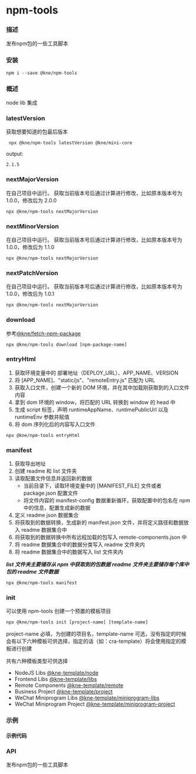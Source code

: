 
# npm-tools


### 描述

发布npm包的一些工具脚本


### 安装

```shell
npm i --save @kne/npm-tools
```


### 概述

node lib 集成

### latestVersion

获取想要知道的包最后版本

```shell
 npx @kne/npm-tools latestVersion @kne/mini-core 
```

output:

```text
2.1.5
```

### nextMajorVersion

在自己项目中运行。
获取当前版本号后通过计算进行修改，比如原本版本号为 1.0.0，修改后为 2.0.0

```shell
npx @kne/npm-tools nextMajorVersion
```

### nextMinorVersion

在自己项目中运行。
获取当前版本号后通过计算进行修改，比如原本版本号为 1.0.0，修改后为 1.1.0

```shell
npx @kne/npm-tools nextMajorVersion
```

### nextPatchVersion

在自己项目中运行。
获取当前版本号后通过计算进行修改，比如原本版本号为 1.0.0，修改后为 1.0.1

```shell
npx @kne/npm-tools nextMajorVersion
```

### download

参考[@kne/fetch-npm-package](https://www.kne-union.top/#/node-libs/fetch-npm-package)

```shell
npx @kne/npm-tools download [npm-package-name]
```

### entryHtml

1. 获取环境变量中的 部署地址（DEPLOY_URL）、APP_NAME、VERSION
2. 将 [APP_NAME]、"static/js"、"remoteEntry.js" 匹配为 URL 
3. 获取入口文件，创建一个新的 DOM 环境，并在其中加载刚获取到的入口文件内容 
4. 拿到 dom 环境的 window，将匹配的 URL 转换到 window 的 head 中
5. 生成 script 标签，声明 runtimeAppName、runtimePublicUrl 以及 runtimeEnv 参数并赋值
6. 将 dom 序列化后的内容写入口文件

```shell
npx @kne/npm-tools entryHtml
```

### manifest
1. 获取导出地址
2. 创建 readme 和 list 文件夹
3. 读取配置文件信息并返回新的数据
    * 当前目录下，读取环境变量中的 [MANIFEST_FILE] 文件或者 package.json 配置文件
    * 将文件内容的 manifest-config 数据重新循环，获取配置中的包名在 npm 中的信息，配置生成新的数据
4. 定义 readme json 数据集合
5. 将获取到的数据转换，生成新的 manifest.json 文件，并将定义路径和数据放入 readme 数据集合中
6. 将获取到的数据转换中所有远程加载的包写入 remote-components.json 中
7. 将 readme 数据集合中的数据分类写入 readme 文件夹内 
8. 将 readme 数据集合中的数据写入 list 文件夹内

***list 文件夹主要储存从 npm 中获取到的包数据***
***readme 文件夹主要储存每个库中包的 readme 文件数据***

```shell
npx @kne/npm-tools manifest
```

### init

可以使用 npm-tools 创建一个预置的模板项目

```shell
npx @kne/npm-tools init [project-name] [template-name]
```

project-name 必填，为创建的项目名，template-name 可选，没有指定的时候会有以下六种模板可供选择，指定的话（如：cra-template）将会使用指定的模板进行创建

共有六种模板类型可供选择

- NodeJS Libs [@kne-template/node](https://npmmirror.com/package/@kne-template/node)
- Frontend Libs [@kne-template/libs](https://npmmirror.com/package/@kne-template/libs)
- Remote Components [@kne-template/remote](https://npmmirror.com/package/@kne-template/remote)
- Business Project [@kne-template/project](https://npmmirror.com/package/@kne-template/project)
- WeChat Miniprogram Libs [@kne-template/miniprogram-libs](https://npmmirror.com/package/@kne-template/miniprogram-libs)
- WeChat Miniprogram
  Project [@kne-template/miniprogram-project](https://npmmirror.com/package/@kne-template/miniprogram-project)



### 示例

#### 示例代码



### API

发布npm包的一些工具脚本
